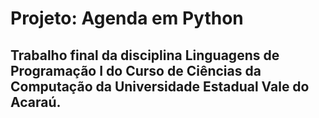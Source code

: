 # Projeto: Agenda em Python

## Trabalho final da disciplina Linguagens de Programação I do Curso de Ciências da Computação da Universidade Estadual Vale do Acaraú.
